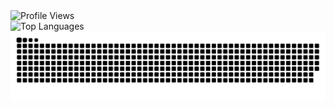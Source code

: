 <div style="display: flex; justify-content: space-between;">
  <div">
    <a href="https://www.youtube.com/watch?v=xvFZjo5PgG0" style="text-decoration: none;">
      <img height=25 align="top" src="https://komarev.com/ghpvc/?username=1Cezzo&style=plastic&color=blueviolet" alt="Profile Views" />
    </a>
  </div>
  <div>
    <a href="https://www.youtube.com/watch?v=xvFZjo5PgG0" style="text-decoration: none;">
      <img height=300 align="bottom" src="https://github-readme-stats.vercel.app/api/top-langs/?username=1Cezzo&langs_count=9&card_width=320" alt="Top Languages" />
    </a>
  </div>
</div>

<div>
  <img src="https://raw.githubusercontent.com/1Cezzo/1Cezzo/output/snake.svg" alt="Snake animation" />
</div>
